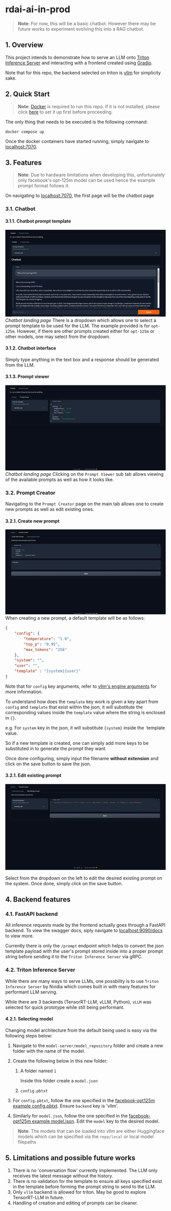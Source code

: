 # rdai-ai-in-prod

> __Note__:
For now, this will be a basic chatbot. However there may be
future works to experiment evolving this into a RAG chatbot.


## 1. Overview
This project intends to demonstrate how to serve an LLM onto
[Triton Inference Server](https://github.com/triton-inference-server/server)
and interacting with a frontend created using [Gradio](https://www.gradio.app/).

Note that for this repo, the backend selected on triton is [vllm](https://docs.vllm.ai/en/latest/index.html)
for simplicity sake.

## 2. Quick Start
> __Note__:
[Docker](https://www.docker.com/) is required to run this
repo. If it is not installed, please click [here](https://docs.docker.com/get-started/)
to set it up first before proceeding.

The only thing that needs to be executed is the following command:

```
docker compose up
```

Once the docker containers have started running, simply navigate to
[localhost:7070](localhost:7070).


## 3. Features
> __Note__:
Due to hardware limitations when developing this, unfortunately only
facebook's opt-125m model can be used hence the example prompt format follows it.

On navigating to [localhost:7070](localhost:7070), the first page will be the chatbot
page

### 3.1. Chatbot
#### 3.1.1. Chatbot prompt template
![chatbot_chatbot.png](assets/chatbot_chatbot.png "Chatbot landing page")
*Chatbot landing page*
There is a dropdown which allows one to select a prompt
template to be used for the LLM. The example provided is for
`opt-125m`. However, if there are other prompts created either for
`opt-125m` or other models, one may select from the dropdown.

#### 3.1.2. Chatbot interface
Simply type anything in the text box and a response should be generated from the LLM.


#### 3.1.3. Prompt viewer
![chatbot_prompt_viewer.png](assets/chatbot_prompt_viewer.png "Chatbot prompt viewer page")
*Chatbot landing page*
Clicking on the `Prompt Viewer` sub tab allows viewing of the available prompts as well as
how it looks like.

### 3.2. Prompt Creator
Navigating to the `Prompt Creator` page on the main tab allows
one to create new prompts as well as edit existing ones.

#### 3.2.1. Create new prompt
![prompt_creator_create_new_prompt.png](assets/prompt_creator_create_new_prompt.png "Prompt creator page")
When creating a new prompt, a default template will be as follows:

```json
{
    "config": {
        "temperature": "1.0",
        "top_p": "0.95",
        "max_tokens": "256"
    },
    "system": "",
    "user": "",
    "template" : "{system}{user}"
}
```
Note that for `config` key arguments, refer to
[vllm's engine arguments](https://docs.vllm.ai/en/latest/models/engine_args.html)
for more information.

To understand how does the `template` key work is given a key apart from `config` and `template`
that exist within the json, it will substitute the corresponding values inside the `template`
value where the string is enclosed in `{}`.

e.g. For `system` key in the json, it will substitute `{system}` inside the `template value.

So if a new template is created, one can simply add more keys to be substituted in to generate
the prompt they want.

Once done configuring, simply input the filename **without extension** and click on the save button to save the json.

#### 3.2.1. Edit existing prompt
![prompt_creator_edit_existing_prompt.png](assets/prompt_creator_edit_existing_prompt.png "Edit exisiting prompt page")

Select from the dropdown on the left to edit the desired existing prompt on the system. Once done, simply click on
the save button.


## 4. Backend features
### 4.1. FastAPI backend
All inference requests made by the frontend actually goes
through a FastAPI backend. To view the swagger docs,
siply navigate to [localhost:9090/docs](localhost:9090/docs)
to view more.

Currently there is only the `/prompt` endpoint which
helps to convert the json template payload with the
user's prompt stored inside into a proper prompt string
before sending it to the `Triton Inference Server` via
gRPC.

### 4.2. Triton Inference Server
While there are many ways to serve LLMs, one possbility
is to use `Triton Inference Server` by Nvidia which comes
built in with many features for performant LLM serving.

While there are 3 backends (TensorRT-LLM, vLLM, Python),
`vLLM` was selected for quick prototype while still
being performant.

#### 4.2.1. Selecting model
Changing model architecture from the default being used is easy via the following steps below:

1. Navigate to the `model-server/model_repository` folder and create a new folder with the name of the model.

2. Create the following below in this new folder:

    1. A folder named `1`

        Inside this folder create a `model.json`
    2. `config.pbtxt`

3. For `config.pbtxt`, follow the one specified in the
[facebook-opt125m example config.pbtxt](model-server/model_repository/facebook-opt125m/config.pbtxt). Ensure `backend` key is 'vllm'.

4. Similarly for `model.json`, follow the one specified in the
[facebook-opt125m example model.json](model-server/model_repository/facebook-opt125m/1/model.json).
Edit the `model` key to the desired model.

> __Note__: The models that can be loaded into vllm
are either Huggingface models which can be specified via the `repo/local` or local model filepaths


## 5. Limitations and possible future works
1. There is no 'conversation flow' currently implemented.
The LLM only receives the latest message without the history.
2. There is no validation for the template to ensure
all keys specified exist in the template before
forming the prompt string to send to the LLM.
3. Only `vllm` backend is allowed for triton.
May be good to explore TensorRT-LLM in future.
4. Handling of creation and editing of prompts can be cleaner.
